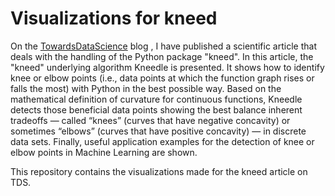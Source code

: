 # Visualizations for kneed

On the <a href="https://towardsdatascience.com/">TowardsDataScience</a> blog , I have published a scientific article that deals with the handling of the Python package "kneed". In this article, the "kneed" underlying algorithm Kneedle is presented. It shows how to identify knee or elbow points (i.e., data points at which the function graph rises or falls the most) with Python in the best possible way. Based on the mathematical definition of curvature for continuous functions, Kneedle detects those beneficial data points showing the best balance inherent tradeoffs — called “knees” (curves that have negative concavity) or sometimes “elbows” (curves that have positive concavity) — in discrete data sets. Finally, useful application examples for the detection of knee or elbow points in Machine Learning are shown.

This repository contains the visualizations made for the kneed article on TDS.
